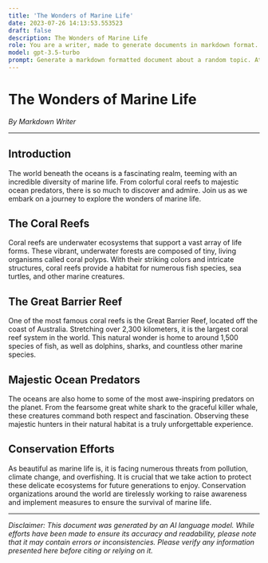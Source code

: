 ```yaml
---
title: 'The Wonders of Marine Life'
date: 2023-07-26 14:13:53.553523
draft: false
description: The Wonders of Marine Life
role: You are a writer, made to generate documents in markdown format. It is very important that all of the documents you generate are in valid markdown format.
model: gpt-3.5-turbo
prompt: Generate a markdown formatted document about a random topic. At the bottom, include a disclaimer explaining that the document was generated by you. The first line of the document should be the title. Make sure that the entire document is in proper markdown format, using a mix of various tags to make the document visually appealing.
---
```


# The Wonders of Marine Life

*By Markdown Writer*

---

## Introduction

The world beneath the oceans is a fascinating realm, teeming with an incredible diversity of marine life. From colorful coral reefs to majestic ocean predators, there is so much to discover and admire. Join us as we embark on a journey to explore the wonders of marine life.

## The Coral Reefs

Coral reefs are underwater ecosystems that support a vast array of life forms. These vibrant, underwater forests are composed of tiny, living organisms called coral polyps. With their striking colors and intricate structures, coral reefs provide a habitat for numerous fish species, sea turtles, and other marine creatures.

## The Great Barrier Reef

One of the most famous coral reefs is the Great Barrier Reef, located off the coast of Australia. Stretching over 2,300 kilometers, it is the largest coral reef system in the world. This natural wonder is home to around 1,500 species of fish, as well as dolphins, sharks, and countless other marine species.

## Majestic Ocean Predators

The oceans are also home to some of the most awe-inspiring predators on the planet. From the fearsome great white shark to the graceful killer whale, these creatures command both respect and fascination. Observing these majestic hunters in their natural habitat is a truly unforgettable experience.

## Conservation Efforts

As beautiful as marine life is, it is facing numerous threats from pollution, climate change, and overfishing. It is crucial that we take action to protect these delicate ecosystems for future generations to enjoy. Conservation organizations around the world are tirelessly working to raise awareness and implement measures to ensure the survival of marine life.

---

*Disclaimer: This document was generated by an AI language model. While efforts have been made to ensure its accuracy and readability, please note that it may contain errors or inconsistencies. Please verify any information presented here before citing or relying on it.*